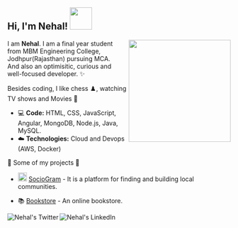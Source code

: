 <h2> Hi, I'm Nehal! <img src="https://media.giphy.com/media/mGcNjsfWAjY5AEZNw6/giphy.gif" width="50"></h2>

<img align='right' src="https://media.giphy.com/media/ieyl9zmCjO4b4t6qoY/giphy.gif" width="230">

I am <b>Nehal</b>.
I am a final year student from MBM Engineering College, Jodhpur(Rajasthan) pursuing MCA. <br>
And also an optimisitic, curious and well-focused developer. :sparkles: <br>

Besides coding, I like chess ♟️, watching TV shows and Movies 🍿

- 💻 <b>Code:</b> HTML, CSS, JavaScript, Angular, MongoDB, Node.js, Java, MySQL.
- :cloud: <b>Technologies:</b> Cloud and Devops (AWS, Docker) 

🚀 Some of my projects 🔽

- <img src="https://nehal076.github.io/assets/assets/works/sg.jpg" width="20" height="20"> [SocioGram](http://ec2-3-15-212-24.us-east-2.compute.amazonaws.com:8080/SocioGram) - It is a platform for finding and building local communities.

- 📚 [Bookstore](http://ec2-18-222-70-60.us-east-2.compute.amazonaws.com:8080/ssnbookstore/books) - An online bookstore.


<a href="https://twitter.com/nehal076">
  <img align="left" alt="Nehal's Twitter" src="https://img.icons8.com/bubbles/50/000000/twitter.png"/>
</a>

<a href="https://www.linkedin.com/in/nehal076/">
  <img align="left" alt="Nehal's LinkedIn" src="https://img.icons8.com/bubbles/50/000000/linkedin.png"/>
</a>
